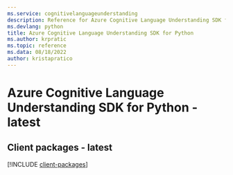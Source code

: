 ```yaml
---
ms.service: cognitivelanguageunderstanding
description: Reference for Azure Cognitive Language Understanding SDK for Python
ms.devlang: python
title: Azure Cognitive Language Understanding SDK for Python
ms.author: krpratic
ms.topic: reference
ms.data: 08/18/2022
author: kristapratico
---
```

# Azure Cognitive Language Understanding SDK for Python - latest

## Client packages - latest
[!INCLUDE [client-packages](cognitive-language-understanding-client-index.md)]